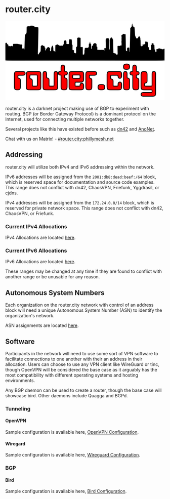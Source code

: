 # router.city

![router.city](routercity-logo.png)  

router.city is a darknet project making use of BGP to experiment with routing. BGP (or Border Gateway Protocol) is a dominant protocol on the Internet, used for connecting multiple networks together.

Several projects like this have existed before such as [dn42](https://dn42.net/Home) and [AnoNet](http://wiki.ucis.nl/Anonet).

Chat with us on Matrix! - [#router.city:phillymesh.net](https://matrix.to/#/#router.city:phillymesh.net)

## Addressing

router.city will utilize both IPv4 and IPv6 addressing within the network.

IPv6 addresses will be assigned from the `2001:db8:dead:beef:/64` block, which is reserved space for documentation and source code examples. This range does not conflict with dn42, ChaosVPN, Friefunk, Yggdrasil, or cjdns.

IPv4 addresses will be assigned from the `172.24.0.0/14` block, which is reserved for private network space. This range does not conflict with dn42, ChaosVPN, or Friefunk.

### Current IPv4 Allocations

IPv4 Allocations are located [here](allocations/ipv4.md).

### Current IPv6 Allocations

IPv6 Allocations are located [here](allocations/ipv6.md).

These ranges may be changed at any time if they are found to conflict with another range or be unusable for any reason.

## Autonomous System Numbers

Each organization on the router.city network with control of an address block will need a unique Autonomous System Number (ASN) to identify the organization's network.

ASN assignments are located [here](allocations/asn.md).

## Software

Participants in the network will need to use some sort of VPN software to facilitate connections to one another with their an address in their allocation. Users can choose to use any VPN client like WireGuard or tinc, though OpenVPN will be considered the base case as it arguably has the most compatibility with different operating systems and hosting environments.

Any BGP daemon can be used to create a router, though the base case will showcase bird. Other daemons include Quagga and BGPd.

### Tunneling

#### OpenVPN

Sample configuration is available here, [OpenVPN Configuration](openvpn.md).

#### Wiregard

Sample configuration is available here, [Wireguard Configuration](wireguard.md).


### BGP

#### Bird

Sample configuration is available here, [Bird Configuration](bird.md).
